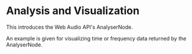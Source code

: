 # Analysis and Visualization

This introduces the Web Audio API's AnalyserNode.

An example is given for visualizing time or frequency data returned by the AnalyserNode.
